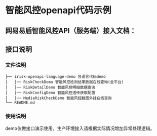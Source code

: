 # 智能风控openapi代码示例

## 网易易盾智能风控API（服务端）接入文档：



## 接口说明

### 文件说明

```
├── irisk-openapi-language-demo 各语言代码demo
│   │── RiskCheckDemo 智能风控检测结果数据在线查询(全平台)
│   │── RiskDetailDemo 智能风控明细数据查询
│   │── RiskConfigDemo 智能风控透传获取配置
│   │── MediaRiskCheckDemo 智能风控截图外挂在线查询
└── README.md
```

### 使用说明

demo仅做接口演示使用，生产环境接入请根据实际情况增加异常处理逻辑。

